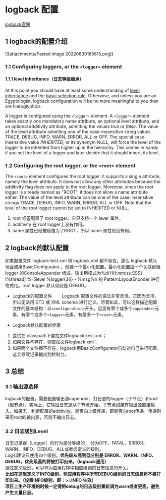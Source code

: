 # logback 配置
[logback官网](https://logback.qos.ch/manual/configuration.html)
## 1 logback的配置介绍
![[attachments/Pasted image 20220630165615.png]]
### 1.1 Configuring loggers, or the `<logger>` element
#### 1.1.1 level inheritance（日志等级继承）

At this point you should have at least some understanding of [level inheritance](https://logback.qos.ch/manual/architecture.html#effectiveLevel) and the [basic selection rule](https://logback.qos.ch/manual/architecture.html#basic_selection). Otherwise, and unless you are an Egyptologist, logback configuration will be no more meaningful to you than are hieroglyphics.

A logger is configured using the `<logger>` element. A `<logger>` element takes exactly one mandatory name attribute, an optional level attribute, and an optional additivity attribute, admitting the values _true_ or _false_. The value of the level attribute admitting one of the case-insensitive string values TRACE, DEBUG, INFO, WARN, ERROR, ALL or OFF. The special case-insensitive value _INHERITED_, or its synonym _NULL_, will force the level of the logger to be inherited from higher up in the hierarchy. This comes in handy if you set the level of a logger and later decide that it should inherit its level.


### 1.2 Configuring the root logger, or the `<root>` element

The `<root>` element configures the root logger. It supports a single attribute, namely the level attribute. It does not allow any other attributes because the additivity flag does not apply to the root logger. Moreover, since the root logger is already named as "ROOT", it does not allow a name attribute either. The value of the level attribute can be one of the case-insensitive strings TRACE, DEBUG, INFO, WARN, ERROR, ALL or OFF. Note that the level of the root logger cannot be set to INHERITED or NULL.

1. root 标签配置了 root logger。它只支持一个 lever 属性。
2. additivity 在 root logger上没有作用。
3. name 属性已经被赋值为了ROOT，所以 name 属性也没有用。

## 2 logback的默认配置

如果配置文件 logback-test.xml 和 logback.xml 都不存在，那么 logback 默认地会调用BasicConfigurator ，创建一个最小化配置。最小化配置由一个关联到根 logger 的ConsoleAppender 组成。输出用模式为%d{HH:mm:ss.SSS} [%thread] %-5level %logger{36} - %msg%n 的 PatternLayoutEncoder 进行格式化。root logger 默认级别是 DEBUG。

-   Logback的配置文件
　　Logback 配置文件的语法非常灵活。正因为灵活，所以无法用 DTD 或 XML schema 进行定义。尽管如此，可以这样描述配置文件的基本结构：以`<configuration>`开头，后面有零个或多个`<appender>`元素，有零个或多个`<logger>`元素，有最多一个`<root>`元素。

-   Logback默认配置的步骤
1.  尝试在 classpath下查找文件logback-test.xml；
2.  如果文件不存在，则查找文件logback.xml；
3.  如果两个文件都不存在，logback用BasicConfigurator自动对自己进行配置，这会导致记录输出到控制台。



## 3 总结

### 3.1 输出源选择
logback的配置，需要配置输出源appender，打日志的logger（子节点）和root（根节点），实际上，它输出日志是从子节点开始，子节点如果有输出源直接输入，如果无，判断配置的addtivity，是否向上级传递，即是否向root传递，传递则采用root的输出源，否则不输出日志。

### 3.2 日志级别Level
日志记录器（Logger）的行为是分等级的： 分为OFF、FATAL、ERROR、WARN、INFO、DEBUG、ALL或者您定义的级别。  
Log4j建议只使用四个级别，**优先级从高到低分别是 ERROR、WARN、INFO、DEBUG，优先级高的将被打印出来。（logback通用）**  
通过定义级别，可以作为应用程序中相应级别的日志信息的开关。  
**比如在这里定义了INFO级别，则应用程序中所有DEBUG级别的日志信息将不被打印出来。（设置INFO级别，即：>=INFO 生效）**  
**项目上生产环境的时候一定得把debug的日志级别重新调为warn或者更高，避免产生大量日志。**
